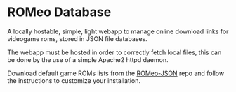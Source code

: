 # ROMeo Database
A locally hostable, simple, light webapp to manage online download links for videogame roms, stored in JSON file databases.

The webapp must be hosted in order to correctly fetch local files, this can be done by the use of a simple Apache2 httpd daemon.

Download default game ROMs lists from the [ROMeo-JSON](https://github.com/Ascaniolamp/ROMeo-JSON) repo and follow the instructions to customize your installation.
